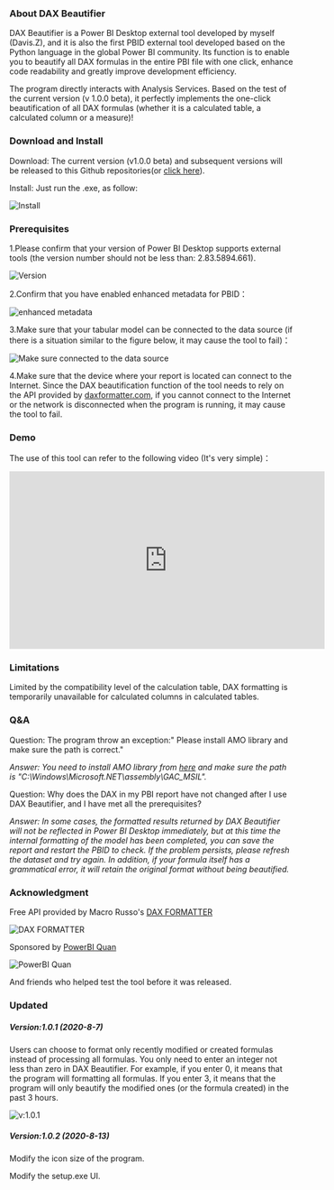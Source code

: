 ### About DAX Beautifier

DAX Beautifier is a Power BI Desktop external tool developed by myself (Davis.Z), and it is also the first PBID external tool developed based on the Python language in the global Power BI community. Its function is to enable you to beautify all DAX formulas in the entire PBI file with one click, enhance code readability and greatly improve development efficiency.

The program directly interacts with Analysis Services. Based on the test of the current version (v 1.0.0 beta), it perfectly implements the one-click beautification of all DAX formulas (whether it is a calculated table, a calculated column or a measure)!

### Download and Install

Download: The current version (v1.0.0 beta) and subsequent versions will be released to this Github repositories(or [click here](https://github.com/DavisZHANG-BlogOnly/dax-beautifier/blob/master/dax-beautifier.zip)).

Install: Just run the .exe, as follow:

![Install](https://img-blog.csdnimg.cn/20200803110303755.png?x-oss-process=image/watermark,type_ZmFuZ3poZW5naGVpdGk,shadow_10,text_RC1CSSB8IERhdmlzIG9uIEJJ,size_16,color_FFFFFF,t_70)



### Prerequisites

1.Please confirm that your version of Power BI Desktop supports external tools (the version number should not be less than: 2.83.5894.661).

![Version](https://img-blog.csdnimg.cn/20200803110918521.png?x-oss-process=image/watermark,type_ZmFuZ3poZW5naGVpdGk,shadow_10,text_RC1CSSB8IERhdmlzIG9uIEJJ,size_16,color_FFFFFF,t_70)

2.Confirm that you have enabled enhanced metadata for PBID：

![enhanced metadata](https://img-blog.csdnimg.cn/20200803111024197.png?x-oss-process=image/watermark,type_ZmFuZ3poZW5naGVpdGk,shadow_10,text_RC1CSSB8IERhdmlzIG9uIEJJ,size_16,color_FFFFFF,t_70)

3.Make sure that your tabular model can be connected to the data source (if there is a situation similar to the figure below, it may cause the tool to fail)：

![Make sure connected to the data source](https://img-blog.csdnimg.cn/20200803111231330.png?x-oss-process=image/watermark,type_ZmFuZ3poZW5naGVpdGk,shadow_10,text_RC1CSSB8IERhdmlzIG9uIEJJ,size_16,color_FFFFFF,t_70)

4.Make sure that the device where your report is located can connect to the Internet. Since the DAX beautification function of the tool needs to rely on the API provided by [daxformatter.com](https://www.daxformatter.com/), if you cannot connect to the Internet or the network is disconnected when the program is running, it may cause the tool to fail.


### Demo

The use of this tool can refer to the following video (It's very simple)：


<iframe width="560px" height="315px" allow="autoplay" src="https://youtu.be/JgLyNkpEeRo" name="iframeId" id="iframeId" frameborder="0" allowfullscreen="true" scrolling="no"></iframe>

### Limitations

Limited by the compatibility level of the calculation table, DAX formatting is temporarily unavailable for calculated columns in calculated tables.

### Q&A

Question: The program throw an exception:" Please install AMO library and make sure the path is correct."

*Answer: You need to install AMO library from [here](https://docs.microsoft.com/en-us/analysis-services/client-libraries?view=asallproducts-allversions) and make sure the path is "C:\Windows\Microsoft.NET\assembly\GAC_MSIL".*

Question: Why does the DAX in my PBI report have not changed after I use DAX Beautifier, and I have met all the prerequisites?

*Answer: In some cases, the formatted results returned by DAX Beautifier will not be reflected in Power BI Desktop immediately, but at this time the internal formatting of the model has been completed, you can save the report and restart the PBID to check. If the problem persists, please refresh the dataset and try again. In addition, if your formula itself has a grammatical error, it will retain the original format without being beautified.*

### Acknowledgment

Free API provided by Macro Russo's [DAX FORMATTER](https://www.daxformatter.com/)

![DAX FORMATTER](https://img-blog.csdnimg.cn/20200803114654732.png)

Sponsored by [PowerBI Quan](http://powerbiquan.com/)

![PowerBI Quan](https://img-blog.csdnimg.cn/20200803114617795.jpg)

And friends who helped test the tool before it was released.

### Updated

##### Version:1.0.1 (2020-8-7)

Users can choose to format only recently modified or created formulas instead of processing all formulas. You only need to enter an integer not less than zero in DAX Beautifier. For example, if you enter 0, it means that the program will formatting all formulas. If you enter 3, it means that the program will only beautify the modified ones (or the formula created) in the past 3 hours. 

![v:1.0.1](https://img-blog.csdnimg.cn/20200809190938949.png)

##### Version:1.0.2 (2020-8-13)

Modify the icon size of the program.

Modify the setup.exe UI.
